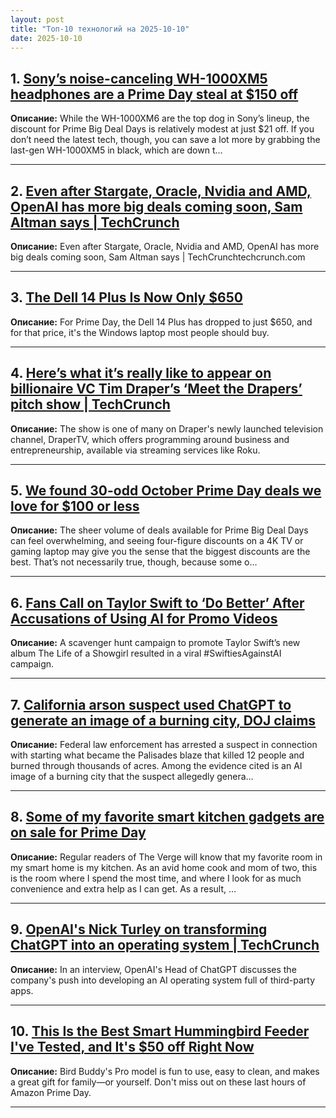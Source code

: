 ```yaml
---
layout: post
title: "Топ-10 технологий на 2025-10-10"
date: 2025-10-10
---
```


## 1. [Sony’s noise-canceling WH-1000XM5 headphones are a Prime Day steal at $150 off](https://www.theverge.com/tech/797220/amazon-october-prime-day-sony-wh-1000xm5-headphones-deal-sale-2025)

**Описание:** While the WH-1000XM6 are the top dog in Sony’s lineup, the discount for Prime Big Deal Days is relatively modest at just $21 off. If you don’t need the latest tech, though, you can save a lot more by grabbing the last-gen WH-1000XM5 in black, which are down t…

---

## 2. [Even after Stargate, Oracle, Nvidia and AMD, OpenAI has more big deals coming soon, Sam Altman says | TechCrunch](https://techcrunch.com/2025/10/08/even-after-stargate-oracle-nvidia-and-amd-openai-has-more-big-deals-coming-soon-sam-altman-says/)

**Описание:** Even after Stargate, Oracle, Nvidia and AMD, OpenAI has more big deals coming soon, Sam Altman says | TechCrunchtechcrunch.com

---

## 3. [The Dell 14 Plus Is Now Only $650](https://www.wired.com/story/dell-14-plus-prime-day-2025/)

**Описание:** For Prime Day, the Dell 14 Plus has dropped to just $650, and for that price, it's the Windows laptop most people should buy.

---

## 4. [Here’s what it’s really like to appear on billionaire VC Tim Draper’s ‘Meet the Drapers’ pitch show | TechCrunch](https://techcrunch.com/2025/10/08/heres-what-its-really-like-to-appear-on-billionaire-vc-tim-drapers-meet-the-drapers-pitch-show/)

**Описание:** The show is one of many on Draper's newly launched television channel, DraperTV, which offers programming around business and entrepreneurship, available via streaming services like Roku.

---

## 5. [We found 30-odd October Prime Day deals we love for $100 or less](https://www.theverge.com/tech/795989/amazon-october-prime-day-best-cheap-tech-deals-under-100-2025)

**Описание:** The sheer volume of deals available for Prime Big Deal Days can feel overwhelming, and seeing four-figure discounts on a 4K TV or gaming laptop may give you the sense that the biggest discounts are the best. That’s not necessarily true, though, because some o…

---

## 6. [Fans Call on Taylor Swift to ‘Do Better’ After Accusations of Using AI for Promo Videos](https://www.wired.com/story/taylor-swift-swifties-against-ai-viral/)

**Описание:** A scavenger hunt campaign to promote Taylor Swift’s new album The Life of a Showgirl resulted in a viral #SwiftiesAgainstAI campaign.

---

## 7. [California arson suspect used ChatGPT to generate an image of a burning city, DOJ claims](https://www.theverge.com/news/796993/doj-chatgpt-ai-images-palisades-fire-california)

**Описание:** Federal law enforcement has arrested a suspect in connection with starting what became the Palisades blaze that killed 12 people and burned through thousands of acres. Among the evidence cited is an AI image of a burning city that the suspect allegedly genera…

---

## 8. [Some of my favorite smart kitchen gadgets are on sale for Prime Day](https://www.theverge.com/tech/796213/smart-kitchen-gadgets-prime-day-sale-coffee-machine-air-fryer)

**Описание:** Regular readers of The Verge will know that my favorite room in my smart home is my kitchen. As an avid home cook and mom of two, this is the room where I spend the most time, and where I look for as much convenience and extra help as I can get. As a result, …

---

## 9. [OpenAI's Nick Turley on transforming ChatGPT into an operating system | TechCrunch](https://techcrunch.com/2025/10/08/openais-nick-turley-on-transforming-chatgpt-into-an-operating-system/)

**Описание:** In an interview, OpenAI's Head of ChatGPT discusses the company's push into developing an AI operating system full of third-party apps.

---

## 10. [This Is the Best Smart Hummingbird Feeder I've Tested, and It's $50 off Right Now](https://www.wired.com/story/bird-buddy-pro-hummingbird-prime-day-sale-2025/)

**Описание:** Bird Buddy's Pro model is fun to use, easy to clean, and makes a great gift for family—or yourself. Don't miss out on these last hours of Amazon Prime Day.

---

